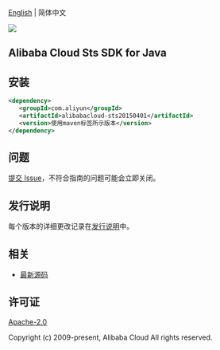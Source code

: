[English](README.md) | 简体中文

![](https://aliyunsdk-pages.alicdn.com/icons/AlibabaCloud.svg)

## Alibaba Cloud Sts SDK for Java

## 安装

```xml
<dependency>
   <groupId>com.aliyun</groupId>
   <artifactId>alibabacloud-sts20150401</artifactId>
   <version>使用maven标签所示版本</version>
</dependency>
```

## 问题

[提交 Issue](https://github.com/aliyun/alibabacloud-java-async-sdk/issues/new)，不符合指南的问题可能会立即关闭。

## 发行说明

每个版本的详细更改记录在[发行说明](./ChangeLog.txt)中。

## 相关

- [最新源码](https://github.com/aliyun/alibabacloud-async-java-sdk/)

## 许可证

[Apache-2.0](http://www.apache.org/licenses/LICENSE-2.0)

Copyright (c) 2009-present, Alibaba Cloud All rights reserved.
